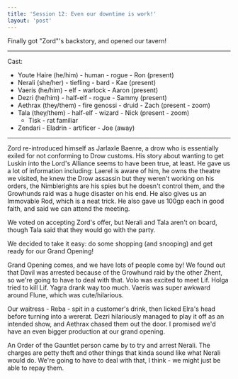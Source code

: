 ```yaml
---
title: 'Session 12: Even our downtime is work!'
layout: 'post'
---
```


Finally got "Zord"'s backstory, and opened our tavern!

---

Cast:

* Youte Haire (he/him) - human - rogue - Ron (present)
* Nerali (she/her) - tiefling - bard - Kae (present)
* Vaeris (he/him) - elf - warlock - Aaron (present)
* Dezri (he/him) - half-elf - rogue - Sammy (present)
* Aethrax (they/them) - fire genossi - druid - Zach (present - zoom)
* Tala (they/them) - half-elf - wizard - Nick (present - zoom)
    * Tisk - rat familiar
* Zendari - Eladrin - artificer - Joe (away)
---

Zord re-introduced himself as Jarlaxle Baenre, a drow who is essentially exiled for not conforming to Drow customs. His story about wanting to get Luskin into the Lord's Alliance seems to have been true, at least. He gave us a lot of information including: Laerel is aware of him, he owns the theatre we visited, he knew the Drow assassin but they weren't working on his orders, the Nimblerights are his spies but he doesn't control them, and the Growhunds raid was a huge disaster on his end. He also gives us an Immovable Rod, which is a neat trick. He also gave us 100gp each in good faith, and said we can attend the meeting.

We voted on accepting Zord's offer, but Nerali and Tala aren't on board, though Tala said that they would go with the party.

We decided to take it easy: do some shopping (and snooping) and get ready for our Grand Opening!

Grand Opening comes, and we have lots of people come by! We found out that Davil was arrested because of the Growhund raid by the other Zhent, so we're going to have to deal with that. Volo was excited to meet Lif. Holga tried to kill Lif. Yagra drank way too much. Vaeris was super awkward around Flune, which was cute/hilarious.

Our waitress - Reba - spit in a customer's drink, then licked Elra's head before turning into a wererat. Dezri hilariously managed to play it off as an intended show, and Aethrax chased them out the door. I promised we'd have an even bigger production at our grand opening.

An Order of the Gauntlet person came by to try and arrest Nerali. The charges are petty theft and other things that kinda sound like what Nerali would do. We're going to have to deal with that, I think - we might just be able to repay them.
